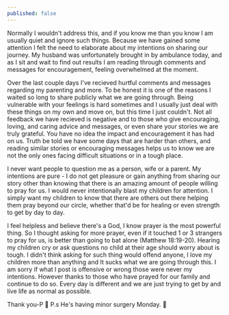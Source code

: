 ```yaml
---
published: false
---
```

Normally I wouldn't address this, and if you know me than you know I am usually quiet and ignore such things. Because we have gained some attention I felt the need to elaborate about my intentions on sharing our journey. My husband was unfortunately brought in by ambulance today, and as I sit and wait to find out results I am reading through comments and messages for encouragement, feeling overwhelmed at the moment. 

Over the last couple days I've recieved hurtful comments and messages regarding my parenting and more. To be honest it is one of the reasons I waited so long to share publicly what we are going through. Being vulnerable with your feelings is hard sometimes and I usually just deal with these things on my own and move on, but this time I just couldn't. Not all feedback we have recieved is negative and to those who give encouraging, loving, and caring advice and messages, or even share your stories we are truly grateful. You have no idea the impact and encouragement it has had on us. Truth be told we have some days that are harder than others, and reading similar stories or encouraging messages helps us to know we are not the only ones facing difficult situations or in a tough place. 

I never want people to question me as a person, wife or a parent. My intentions are pure - I do not get pleasure or gain anything from sharing our story other than knowing that there is an amazing amount of people willing to pray for us. I would never intentionally blast my children for attention. I simply want my children to know that there are others out there helping them pray beyond our circle, whether that'd be for healing or even strength to get by day to day. 

I feel helpless and believe there's a God, I know prayer is the most powerful thing. So I thought asking for more prayer, even if it touched 1 or 3 strangers to pray for us, is better than going to bat alone (Matthew 18:19-20). Hearing my children cry or ask questions no child at their age should worry about is tough. I didn't think asking for such thing would offend anyone, I love my children more than anything and It sucks what we are going through this. I am sorry if what I post is offensive or wrong those were never my intentions. However thanks to those who have prayed for our family and continue to do so. Every day is different and we are just trying to get by and live life as normal as possible. 
   
   Thank you-P 💜
   P.s He's having minor surgery Monday. 🙏